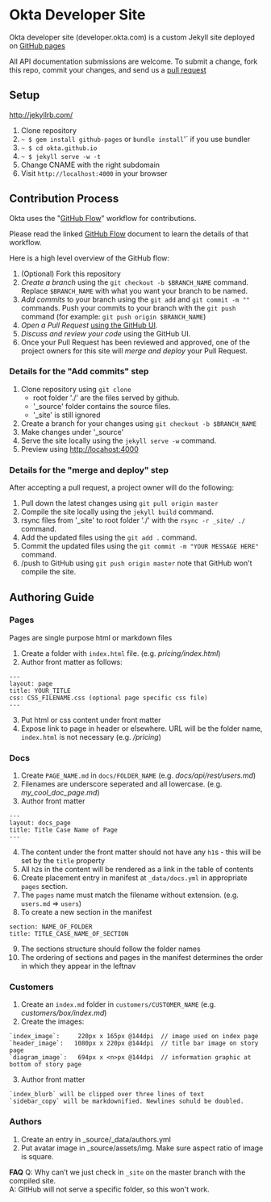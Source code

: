 
# Okta Developer Site

Okta developer site (developer.okta.com) is a custom Jekyll site deployed on [GitHub pages](https://pages.github.com/)

All API documentation submissions are welcome. To submit a change, fork this repo, commit your changes, and send us a [pull request](http://help.github.com/send-pull-requests/)


## Setup

http://jekyllrb.com/

1. Clone repository
2. `~ $ gem install github-pages` or `bundle install`'` if you use bundler
3. `~ $ cd okta.github.io`
4. `~ $ jekyll serve -w -t`
5. Change CNAME with the right subdomain
6. Visit `http://localhost:4000` in your browser

## Contribution Process

Okta uses the
"[GitHub Flow](https://guides.github.com/introduction/flow/)"
workflow for contributions.

Please read the linked
[GitHub Flow](https://guides.github.com/introduction/flow/)
document to learn the details of that workflow.

Here is a high level overview of the GitHub flow:

1.  (Optional) Fork this repository
2.  *Create a branch* using the `git checkout -b $BRANCH_NAME` command.
    Replace `$BRANCH_NAME` with what you want your branch to be named.
3.  *Add commits* to your branch using the `git add` and `git commit -m ""` commands.
    Push your commits to your branch with the `git push` command (for
    example: `git push origin $BRANCH_NAME`)
4.  *Open a Pull Request*
    [using the GitHub UI](https://help.github.com/articles/using-pull-requests/).
5.  *Discuss and review your code* using the GitHub UI.
6.  Once your Pull Request has been reviewed and approved, one of the
    project owners for this site will *merge and deploy* your Pull
    Request.

### Details for the "Add commits" step

1. Clone repository using `git clone`
    * root folder './' are the files served by github.
    * '_source' folder contains the source files.
    * '_site' is still ignored
2. Create a branch for your changes using `git checkout -b $BRANCH_NAME`
3. Make changes under '_source'
4. Serve the site locally using the `jekyll serve -w` command.
5. Preview using <http://locahost:4000>

### Details for the "merge and deploy" step

After accepting a pull request, a project owner will do the following:

1. Pull down the latest changes using `git pull origin master`
2. Compile the site locally using the `jekyll build` command.
3. rsync files from '_site' to root folder './' with the `rsync -r _site/ ./` command.
4. Add the updated files using the `git add .` command.
5. Commit the updated files using the `git commit -m "YOUR MESSAGE HERE"` command.
6. /push to GitHub using `git push origin master` note that GitHub won't compile the site.


## Authoring Guide

### Pages

Pages are single purpose html or markdown files

1. Create a folder with `index.html` file. (e.g. *pricing/index.html*)
2. Author front matter as follows:

 ```
---
layout: page
title: YOUR_TITLE
css: CSS_FILENAME.css (optional page specific css file)
---
```
3. Put html or css content under front matter
4. Expose link to page in header or elsewhere. URL will be the folder
   name, `index.html` is not necessary (e.g. */pricing*)

### Docs

1.  Create `PAGE_NAME.md` in `docs/FOLDER_NAME` (e.g. *docs/api/rest/users.md*)
2.  Filenames are underscore seperated and all lowercase. (e.g. *my_cool_doc_page.md*)
3.  Author front matter

 ```
---
layout: docs_page
title: Title Case Name of Page
---
```
4.  The content under the front matter should not have any `h1`s -
    this will be set by the `title` property
5.  All `h2`s in the content will be rendered as a link in the table
    of contents
6.  Create placement entry in manifest at `_data/docs.yml` in
    appropriate `pages` section.
7.  The `pages` name must match the filename without extension. (e.g. `users.md` => `users`)
8.  To create a new section in the manifest

 ```
section: NAME_OF_FOLDER
title: TITLE_CASE_NAME_OF_SECTION
```
9.  The sections structure should follow the folder names
10. The ordering of sections and pages in the manifest determines the order in
    which they appear in the leftnav

### Customers

1.  Create an `index.md` folder in `customers/CUSTOMER_NAME` (e.g. *customers/box/index.md*)
2.  Create the images:

```
`index_image`:     220px x 165px @144dpi  // image used on index page
`header_image`:   1080px x 220px @144dpi  // title bar image on story page
`diagram_image`:   694px x <n>px @144dpi  // information graphic at bottom of story page
```
3.  Author front matter

 ```
`index_blurb` will be clipped over three lines of text
`sidebar_copy` will be markdownified. Newlines sohuld be doubled.
```

### Authors

1.  Create an entry in _source/_data/authors.yml
2.  Put avatar image in _source/assets/img. Make sure aspect ratio of image is square.


**FAQ**
Q: Why can’t we just check in `_site` on the master branch with the compiled site.  
A: GitHub will not serve a specific folder, so this won't work.
